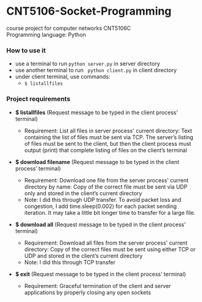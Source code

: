 # CNT5106-Socket-Programming

course project for computer networks CNT5106C\
Programming language: Python

### How to use it
- use a terminal to run ```python server.py``` in server directory
- use another terminal to run ``` python client.py``` in client directory
- under client terminal, use commands:
  - ```$ listallfiles```

### Project requirements
- **$ listallfiles** (Request message to be typed in the client process’ terminal)
  - Requirement: List all files in server process' current directory: Text containing the list of files must be sent via TCP. The server’s listing of files must be sent to the client, but then the client process must output (print) that complete listing of files on the client’s terminal

- **$ download filename** (Request message to be typed in the client process’ terminal)
  - Requirement: Download one file from the server process' current directory by name: Copy of the correct file must be sent via UDP only and stored in the client’s current directory
  - Note: I did this through UDP transfer. To avoid packet loss and congestion, I add time.sleep(0.002) for each packet sending iteration. It may take a little bit longer time to transfer for a large file.

- **$ download all** (Request message to be typed in the client process’ terminal)
  - Requirement: Download all files from the server process' current directory: Copy of the correct files must be sent using either TCP or UDP and stored in the client’s current directory
  - Note: I did this through TCP transfer

- **$ exit** (Request message to be typed in the client process’ terminal)
  - Requirement: Graceful termination of the client and server applications by properly closing any open sockets

